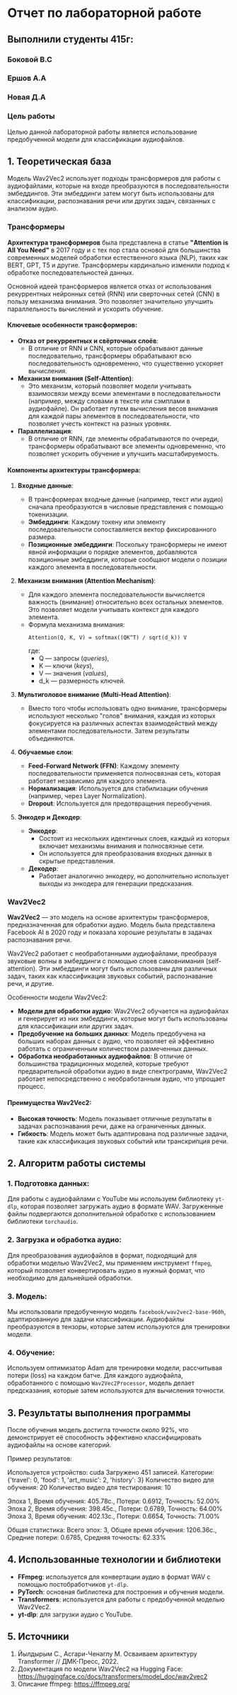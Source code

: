 # Отчет по лабораторной работе
## Выполнили  студенты 415г:
### Боковой В.С
### Ершов А.А
### Новая Д.А

### Цель работы
Целью данной лабораторной работы является использование предобученной модели для классификации аудиофайлов.


## 1. Теоретическая база


Модель Wav2Vec2 использует подходы трансформеров для работы с аудиофайлами, которые на входе преобразуются в последовательности эмбеддингов. Эти эмбеддинги затем могут быть использованы для классификации, распознавания речи или других задач, связанных с анализом аудио.

### Трансформеры

**Архитектура трансформеров** была представлена в статье **"Attention is All You Need"** в 2017 году и с тех пор стала основой для большинства современных моделей обработки естественного языка (NLP), таких как BERT, GPT, T5 и другие. Трансформеры кардинально изменили подход к обработке последовательностей данных.

Основной идеей трансформеров является отказ от использования рекуррентных нейронных сетей (RNN) или сверточных сетей (CNN) в пользу механизма внимания. Это позволяет значительно улучшить параллельность вычислений и ускорить обучение.

#### Ключевые особенности трансформеров:
- **Отказ от рекуррентных и свёрточных слоёв**:
    - В отличие от RNN и CNN, которые обрабатывают данные последовательно, трансформеры обрабатывают всю последовательность одновременно, что существенно ускоряет вычисления.
- **Механизм внимания (Self-Attention)**:
    - Это механизм, который позволяет модели учитывать взаимосвязи между всеми элементами в последовательности (например, между словами в тексте или сэмплами в аудиофайле). Он работает путем вычисления весов внимания для каждой пары элементов в последовательности, что позволяет учесть контекст на разных уровнях.
- **Параллелизация**:
    - В отличие от RNN, где элементы обрабатываются по очереди, трансформеры обрабатывают все элементы одновременно, что позволяет ускорить обучение и улучшить масштабируемость.

#### Компоненты архитектуры трансформера:
1. **Входные данные**:
    - В трансформерах входные данные (например, текст или аудио) сначала преобразуются в числовые представления с помощью токенизации.
    - **Эмбеддинги**: Каждому токену или элементу последовательности сопоставляется вектор фиксированного размера.
    - **Позиционные эмбеддинги**: Поскольку трансформеры не имеют явной информации о порядке элементов, добавляются позиционные эмбеддинги, которые сообщают модели о позиции каждого элемента в последовательности.

2. **Механизм внимания (Attention Mechanism)**:
    - Для каждого элемента последовательности вычисляется важность (внимание) относительно всех остальных элементов. Это позволяет модели учитывать контекст для каждого элемента.
    - Формула механизма внимания:
        ```
        Attention(Q, K, V) = softmax((QK^T) / sqrt(d_k)) V
        ```
        где:
        - Q — запросы (*queries*),
        - K — ключи (*keys*),
        - V — значения (*values*),
        - d_k — размерность ключей.
        
3. **Мультиголовое внимание (Multi-Head Attention)**:
    - Вместо того чтобы использовать одно внимание, трансформеры используют несколько "голов" внимания, каждая из которых фокусируется на различных аспектах взаимодействий между элементами последовательности. Затем результаты объединяются.

4. **Обучаемые слои**:
    - **Feed-Forward Network (FFN)**: Каждому элементу последовательности применяется полносвязная сеть, которая работает независимо для каждого элемента.
    - **Нормализация**: Используется для стабилизации обучения (например, через Layer Normalization).
    - **Dropout**: Используется для предотвращения переобучения.

5. **Энкодер и Декодер**:
    - **Энкодер**:
        - Состоит из нескольких идентичных слоев, каждый из которых включает механизмы внимания и полносвязные сети.
        - Он используется для преобразования входных данных в скрытые представления.
    - **Декодер**:
        - Работает аналогично энкодеру, но дополнительно использует выходы из энкодера для генерации предсказания.

### Wav2Vec2

**Wav2Vec2** — это модель на основе архитектуры трансформеров, предназначенная для обработки аудио. Модель была представлена Facebook AI в 2020 году и показала хорошие результаты в задачах распознавания речи.

Wav2Vec2 работает с необработанными аудиофайлами, преобразуя звуковые волны в эмбеддинги с помощью слоев самовнимания (self-attention). Эти эмбеддинги могут быть использованы для различных задач, таких как классификация звуковых событий, распознавание речи, и другие.

Особенности модели Wav2Vec2:
- **Модели для обработки аудио**: Wav2Vec2 обучается на аудиофайлах и генерирует из них эмбеддинги, которые могут быть использованы для классификации или других задач.
- **Предобучение на больших данных**: Модель предобучена на больших наборах данных с аудио, что позволяет ей эффективно работать с ограниченным количеством размеченных данных.
- **Обработка необработанных аудиофайлов**: В отличие от большинства традиционных моделей, которые требуют предварительной обработки аудио в виде спектрограмм, Wav2Vec2 работает непосредственно с необработанным аудио, что упрощает процесс.

#### Преимущества Wav2Vec2:
- **Высокая точность**: Модель показывает отличные результаты в задачах распознавания речи, даже на ограниченных данных.
- **Гибкость**: Модель может быть адаптирована под различные задачи, такие как классификация звуковых событий или транскрипция речи.

## 2. Алгоритм работы системы

### 1. Подготовка данных:
Для работы с аудиофайлами с YouTube мы используем библиотеку `yt-dlp`, которая позволяет загружать аудио в формате WAV. Загруженные файлы подвергаются дополнительной обработке с использованием библиотеки `torchaudio`.

### 2. Загрузка и обработка аудио:
Для преобразования аудиофайлов в формат, подходящий для обработки моделью Wav2Vec2, мы применяем инструмент `ffmpeg`, который  позволяет конвертировать аудио в нужный формат, что необходимо для дальнейшей обработки.


### 3. Модель:
Мы использовали предобученную модель `facebook/wav2vec2-base-960h`, адаптированную для задачи классификации. Аудиофайлы преобразуются в тензоры, которые затем используются для тренировки модели.

### 4. Обучение:
Используем оптимизатор Adam для тренировки модели, рассчитывая потери (loss) на каждом батче. Для каждого аудиофайла, обработанного с помощью `Wav2Vec2Processor`, модель делает предсказания, которые затем используются для вычисления точности.

## 3. Результаты выполнения программы
После обучения модель достигла точности около 92%, что демонстрирует её способность эффективно классифицировать аудиофайлы на основе категорий.

Пример результатов:

Используется устройство: cuda
Загружено 451 записей. Категории: {'travel': 0, 'food': 1, 'art_music': 2, 'history': 3}
Количество видео для обучения: 20
Количество видео для тестирования: 10

Эпоха 1, Время обучения: 405.78с., Потери: 0.6912, Точность: 52.00%
Эпоха 2, Время обучения: 398.45с., Потери: 0.6789, Точность: 64.00%
Эпоха 3, Время обучения: 402.13с., Потери: 0.6654, Точность: 71.00%

Общая статистика:
Всего эпох: 3, Общее время обучения: 1206.36с., Средние потери: 0.6785, Средняя точность: 62.33%
## 4. Использованные технологии и библиотеки

- **FFmpeg**: используется для конвертации аудио в формат WAV с помощью постобработчиков `yt-dlp`.
- **PyTorch**: основная библиотека для построения и обучения модели.
- **Transformers**: используется для работы с предобученной моделью Wav2Vec2.
- **yt-dlp**: для загрузки аудио с YouTube.

## 5. Источники

1. Йылдырым C., Асгари-Ченаглу М. Осваиваем архитектуру Transformer // ДМК-Пресс, 2022.
2. Документация по модели Wav2Vec2 на Hugging Face: https://huggingface.co/docs/transformers/model_doc/wav2vec2
3. Описание ffmpeg: https://ffmpeg.org/
